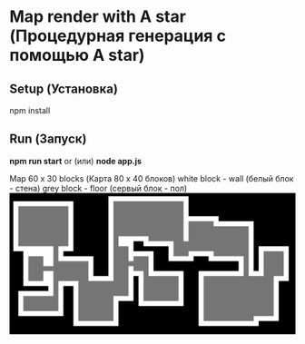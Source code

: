# Map render with A star (Процедурная генерация с помощью A star)

## Setup (Установка)

npm install

## Run (Запуск)

**npm run start** or (или) **node app.js**

Map 60 x 30 blocks (Карта 80 x 40 блоков)
white block - wall (белый блок - стена)
grey block - floor (сервый блок - пол)
![Image alt](https://github.com/Ikaru90/map-render/blob/master/client/assets/map_render.png)
